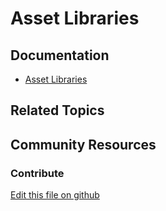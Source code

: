 # Asset Libraries

## Documentation

* [Asset Libraries](https://learn.liferay.com/dxp/latest/en/content-authoring-and-management/asset-libraries.html)

## Related Topics

## Community Resources

### Contribute

[Edit this file on github](https://github.com/olafk/controlpanel-documentation-docs/blob/master/md/73en/com_liferay_depot_web_portlet_DepotAdminPortlet.md)
